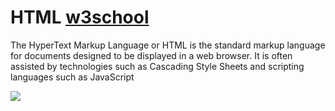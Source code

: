 # HTML <a href="https://www.w3schools.com/html/default.asp">w3school</a>
The HyperText Markup Language or HTML is the standard markup language for documents designed to be displayed in a web browser. It is often assisted by technologies such as Cascading Style Sheets and scripting languages such as JavaScript


 <img id="robot" 
    src="https://blob.sololearn.com/courses/robot-c.jpg">
